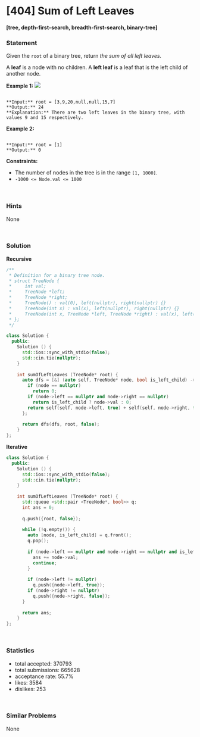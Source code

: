 # [404] Sum of Left Leaves

**[tree, depth-first-search, breadth-first-search, binary-tree]**

### Statement

Given the `root` of a binary tree, return *the sum of all left leaves.*

A **leaf** is a node with no children. A **left leaf** is a leaf that is the left child of another node.


**Example 1:**
![](https://assets.leetcode.com/uploads/2021/04/08/leftsum-tree.jpg)

```

**Input:** root = [3,9,20,null,null,15,7]
**Output:** 24
**Explanation:** There are two left leaves in the binary tree, with values 9 and 15 respectively.

```

**Example 2:**

```

**Input:** root = [1]
**Output:** 0

```

**Constraints:**
* The number of nodes in the tree is in the range `[1, 1000]`.
* `-1000 <= Node.val <= 1000`


<br>

### Hints

None

<br>

### Solution

**Recursive**

```cpp
/**
 * Definition for a binary tree node.
 * struct TreeNode {
 *     int val;
 *     TreeNode *left;
 *     TreeNode *right;
 *     TreeNode() : val(0), left(nullptr), right(nullptr) {}
 *     TreeNode(int x) : val(x), left(nullptr), right(nullptr) {}
 *     TreeNode(int x, TreeNode *left, TreeNode *right) : val(x), left(left), right(right) {}
 * };
 */

class Solution {
  public:
    Solution () {
      std::ios::sync_with_stdio(false);
      std::cin.tie(nullptr);
    }
  
    int sumOfLeftLeaves (TreeNode* root) {
      auto dfs = [&] (auto self, TreeNode* node, bool is_left_child) -> int {
        if (node == nullptr)
          return 0;
        if (node->left == nullptr and node->right == nullptr)
          return is_left_child ? node->val : 0;
        return self(self, node->left, true) + self(self, node->right, false);
      };
      
      return dfs(dfs, root, false);
    }
};
```

**Iterative**

```cpp
class Solution {
  public:
    Solution () {
      std::ios::sync_with_stdio(false);
      std::cin.tie(nullptr);
    }
  
    int sumOfLeftLeaves (TreeNode* root) {
      std::queue <std::pair <TreeNode*, bool>> q;
      int ans = 0;
      
      q.push({root, false});
      
      while (!q.empty()) {
        auto [node, is_left_child] = q.front();
        q.pop();
        
        if (node->left == nullptr and node->right == nullptr and is_left_child) {
          ans += node->val;
          continue;
        }
        
        if (node->left != nullptr)
          q.push({node->left, true});
        if (node->right != nullptr)
          q.push({node->right, false});
      }
      
      return ans;
    }
};
```

<br>

### Statistics

- total accepted: 370793
- total submissions: 665628
- acceptance rate: 55.7%
- likes: 3584
- dislikes: 253

<br>

### Similar Problems

None
